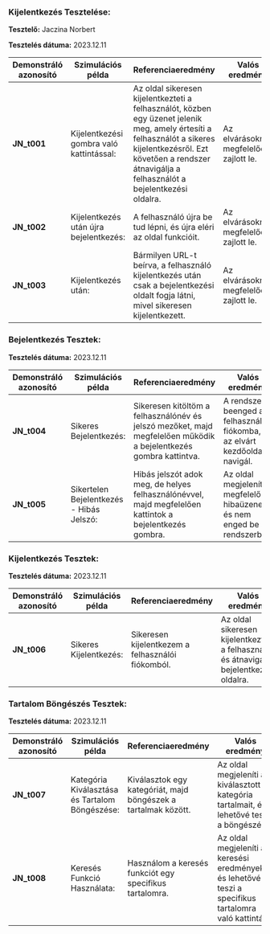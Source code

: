 ### Kijelentkezés Tesztelése:

**Tesztelő:** Jaczina Norbert

**Tesztelés dátuma:** 2023.12.11

| Demonstráló azonosító | Szimulációs példa | Referenciaeredmény | Valós eredmény | Visszajelzések |
| ------------------- | --------- | --------------- | ------------------ | ---------- |
| __JN_t001__ | Kijelentkezési gombra való kattintással: | Az oldal sikeresen kijelentkezteti a felhasználót, közben egy üzenet jelenik meg, amely értesíti a felhasználót a sikeres kijelentkezésről. Ezt követően a rendszer átnavigálja a felhasználót a bejelentkezési oldalra. | Az elvárásoknak megfelelően zajlott le. | Nem észleltem olyan jeleket, amelyek hibára utalnának.
| __JN_t002__ | Kijelentkezés után újra bejelentkezés: | A felhasználó újra be tud lépni, és újra eléri az oldal funkcióit. | Az elvárásoknak megfelelően zajlott le. | Nem észleltem olyan jeleket, amelyek hibára utalnának.
| __JN_t003__ | Kijelentkezés után: | Bármilyen URL-t beírva, a felhasználó kijelentkezés után csak a bejelentkezési oldalt fogja látni, mivel sikeresen kijelentkezett. | Az elvárásoknak megfelelően zajlott le. | Nem észleltem olyan jeleket, amelyek hibára utalnának. |

### Bejelentkezés Tesztek:

**Tesztelés dátuma:** 2023.12.11

| Demonstráló azonosító | Szimulációs példa | Referenciaeredmény | Valós eredmény | Visszajelzések |
| ------------------- | --------- | --------------- | ------------------ | ---------- |
| __JN_t004__ | Sikeres Bejelentkezés: | Sikeresen kitöltöm a felhasználónév és jelszó mezőket, majd megfelelően működik a bejelentkezés gombra kattintva. | A rendszer beenged a felhasználói fiókomba, és az elvárt kezdőoldalra navigál. | A bejelentkezés sikeres volt, és a kezdőoldalra irányított.
| __JN_t005__ | Sikertelen Bejelentkezés - Hibás Jelszó: | Hibás jelszót adok meg, de helyes felhasználónévvel, majd megfelelően kattintok a bejelentkezés gombra. | Az oldal megjeleníti a megfelelő hibaüzenetet és nem enged be a rendszerbe. | A rendszer helyesen kezelte a hibás jelszót, és megfelelő hibaüzenetet adott vissza.

### Kijelentkezés Tesztek:

**Tesztelés dátuma:** 2023.12.11

| Demonstráló azonosító | Szimulációs példa | Referenciaeredmény | Valós eredmény | Visszajelzések |
| ------------------- | --------- | --------------- | ------------------ | ---------- |
| __JN_t006__ | Sikeres Kijelentkezés: | Sikeresen kijelentkezem a felhasználói fiókomból. | Az oldal sikeresen kijelentkezteti a felhasználót és átnavigál a bejelentkezési oldalra. | A kijelentkezés sikeres volt, és a bejelentkezési oldalra irányított.

### Tartalom Böngészés Tesztek:

**Tesztelés dátuma:** 2023.12.11

| Demonstráló azonosító | Szimulációs példa | Referenciaeredmény | Valós eredmény | Visszajelzések |
| ------------------- | --------- | --------------- | ------------------ | ---------- |
| __JN_t007__ | Kategória Kiválasztása és Tartalom Böngészése: | Kiválasztok egy kategóriát, majd böngészek a tartalmak között. | Az oldal megjeleníti a kiválasztott kategória tartalmait, és lehetővé teszi a böngészést. | A tartalomböngészés sikeres volt a választott kategóriában.
| __JN_t008__ | Keresés Funkció Használata: | Használom a keresés funkciót egy specifikus tartalomra. | Az oldal megjeleníti a keresési eredményeket, és lehetővé teszi a specifikus tartalomra való kattintást. | A keresési eredmények megfelelnek az elvárásoknak, és a kiválasztott tartalom megnyílik.